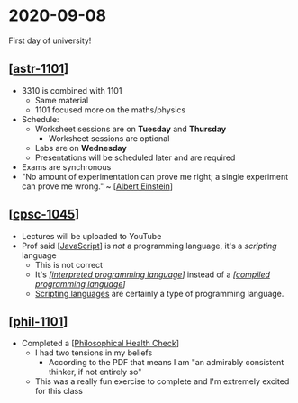 # 2020-09-08

First day of university!

## [[astr-1101]]

- 3310 is combined with 1101
  - Same material
  - 1101 focused more on the maths/physics
- Schedule:
  - Worksheet sessions are on **Tuesday** and **Thursday**
    - Worksheet sessions are optional
  - Labs are on **Wednesday**
  - Presentations will be scheduled later and are required
- Exams are synchronous
- "No amount of experimentation can prove me right; a single experiment can prove me wrong." ~ [[Albert Einstein]]

## [[cpsc-1045]]

- Lectures will be uploaded to YouTube
- Prof said [[JavaScript]] is _not_ a programming language, it's a _scripting_ language
  - This is not correct
  - It's _[[interpreted programming language]]_ instead of a _[[compiled programming language]]_
  - [Scripting languages](https://en.wikipedia.org/wiki/Scripting_language) are certainly a type of programming language.

## [[phil-1101]]

- Completed a [[Philosophical Health Check]]
  - I had two tensions in my beliefs
    - According to the PDF that means I am "an admirably consistent thinker, if not entirely so"
  - This was a really fun exercise to complete and I'm extremely excited for this class

[//begin]: # "Autogenerated link references for markdown compatibility"
[astr-1101]: ../astr-1101 "ASTR 1101 - Intro to the Solar System"
[Albert Einstein]: ../albert-einstein "Albert Einstein"
[cpsc-1045]: ../cpsc-1045 "CPSC 1045 - Intro. to Web Programming"
[JavaScript]: ../javascript "JavaScript"
[interpreted programming language]: ../interpreted-programming-language "Interpreted Programming Language"
[compiled programming language]: ../compiled-programming-language "Compiled Programming Language"
[phil-1101]: ../phil-1101 "PHIL 1101 - Intro to Philosophy: Knowledge and Reality"
[Philosophical Health Check]: ../philosophical-health-check "Philosophical Health Check"
[//end]: # "Autogenerated link references"
